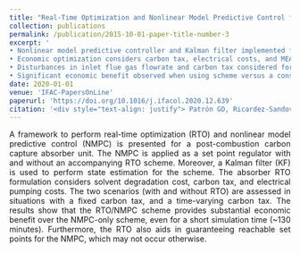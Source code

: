 ```yaml
---
title: "Real-Time Optimization and Nonlinear Model Predictive Control for a Post-Combustion Carbon Capture Absorber"
collection: publications
permalink: /publication/2015-10-01-paper-title-number-3
excerpt: '
• Nonlinear model predictive controller and Kalman filter implemented for post-combuistion capture absorber.
• Economic optimization considers carbon tax, electrical costs, and MEA degradation costs.
• Disturbances in inlet flue gas flowrate and carbon tax considered for short simulation times.
• Significant economic benefit observed when using scheme versus a constant operatin point.'
date: 2020-01-01
venue: 'IFAC-PapersOnLine'
paperurl: 'https://doi.org/10.1016/j.ifacol.2020.12.639' 
citation: '<div style="text-align: justify"> Patrón GD, Ricardez-Sandoval L. Real-Time Optimization and Nonlinear Model Predictive Control for a Post-Combustion Carbon Capture Absorber. IFAC-PapersOnLine 2020;53:11595–11600. </div> '
---
```

<div style="text-align: justify">
A framework to perform real-time optimization (RTO) and nonlinear model predictive control (NMPC) is presented for a post-combustion carbon capture absorber unit. The NMPC is applied as a set point regulator with and without an accompanying RTO scheme. Moreover, a Kalman filter (KF) is used to perform state estimation for the scheme. The absorber RTO formulation considers solvent degradation cost, carbon tax, and electrical pumping costs. The two scenarios (with and without RTO) are assessed in situations with a fixed carbon tax, and a time-varying carbon tax. The results show that the RTO/NMPC scheme provides substantial economic benefit over the NMPC-only scheme, even for a short simulation time (~130 minutes). Furthermore, the RTO also aids in guaranteeing reachable set points for the NMPC, which may not occur otherwise. </div> 
